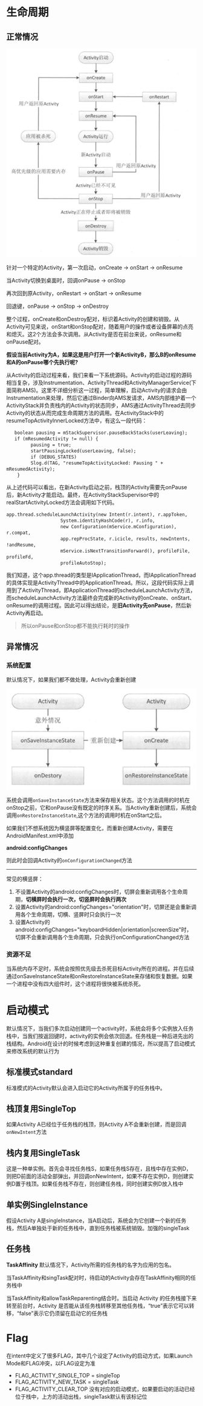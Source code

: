 # 生命周期

## 正常情况

![](image/20180224160657312.png)

针对一个特定的Activity，第一次启动，onCreate -> onStart -> onResume

当Activity切换到桌面时，回调onPause -> onStop

再次回到原Activity，onRestart -> onStart -> onResume

回退键，onPause -> onStop -> onDestroy



整个过程，onCreate和onDestroy配对，标识着Activity的创建和销毁。从Activity可见来说，onStart和onStop配对，随着用户的操作或者设备屏幕的点亮和熄灭。这2个方法会多次调用。从Activity是否在前台来说，onResume和onPause配对。



**假设当前Activity为A，如果这是用户打开一个新ActivityB，那么B的onResume和A的onPause哪个先执行呢?**

从Activity的启动过程来看，我们来看一下系统源码。Activity的启动过程的源码相当复杂，涉及Instrumentation、ActivityThread和ActivityManagerService(下面简称AMS)。这里不详细分析这一过程，简单理解，启动Activity的请求会由Instrumentation来处理，然后它通过Binder向AMS发请求，AMS内部维护着一个ActivityStack并负责栈内的Activity的状态同步，AMS通过ActivityThread去同步Activity的状态从而完成生命周期方法的调用。在ActivityStack中的resumeTopActivityInnerLocked方法中，有这么一段代码：

```
   boolean pausing = mStackSupervisor.pauseBackStacks(userLeaving);  
   if (mResumedActivity != null) {
         pausing = true;
         startPausingLocked(userLeaving, false);
         if (DEBUG_STATES) 
         Slog.d(TAG, "resumeTopActivityLocked: Pausing " + mResumedActivity);
    }
```

从上述代码可以看出，在新Activity启动之前，栈顶的Activity需要先onPause后，新Activity才能启动。最终，在ActivityStackSupervisor中的realStartActivityLocked方法会调用如下代码。

```
app.thread.scheduleLaunchActivity(new Intent(r.intent), r.appToken,
                    System.identityHashCode(r), r.info,
                    new Configuration(mService.mConfiguration), r.compat,
                    app.repProcState, r.icicle, results, newIntents, !andResume,
                    mService.isNextTransitionForward(), profileFile, profileFd,
                    profileAutoStop);
```

我们知道，这个app.thread的类型是IApplicationThread，而IApplicationThread的具体实现是ActivityThread中的ApplicationThread。所以，这段代码实际上调用到了ActivityThread，即ApplicationThread的scheduleLaunchActivity方法，而scheduleLaunchActivity方法最终会完成新的Activity的onCreate、onStart、onResume的调用过程。因此可以得出结论，是**旧Activity先onPause**，然后新Activity再启动。

> 所以onPause和onStop都不能执行耗时的操作

## 异常情况

### 系统配置

默认情况下，如果我们都不做处理，Activity会重新创建

![](image/20180226103508153.png)



系统会调用`onSaveInstanceState`方法来保存相关状态。这个方法调用的时机在onStop之前，它和onPause没有既定的时序关系。当Activity重新创建后，系统会调用`onRestoreInstanceState`,这个方法的调用时机在onStart之后。

如果我们不想系统因为横竖屏等配置变化，而重新创建Activity，需要在AndroidManifest.xml中添加

**android:configChanges**

则此时会回调Activity的`onConfigurationChanged`方法

------

常见的横竖屏：

1. 不设置Activity的android:configChanges时，切屏会重新调用各个生命周期，**切横屏时会执行一次，切竖屏时会执行两次**
2. 设置Activity的android:configChanges="orientation"时，切屏还是会重新调用各个生命周期，切横、竖屏时只会执行一次
3. 设置Activity的android:configChanges="keyboardHidden|orientation|screenSize"时，切屏不会重新调用各个生命周期，只会执行onConfigurationChanged方法



### 资源不足

当系统内存不足时，系统会按照优先级去杀死目标Activity所在的进程。并在后续通过onSaveInstanceState和onRestoreInstanceState来存储和恢复数据。如果一个进程中没有四大组件时，这个进程将很快被系统杀死。



# 启动模式

默认情况下，当我们多次启动创建同一个activity时，系统会将多个实例放入任务栈中，当我们按返回键时，activity的实例会依次回退。任务栈是一种后进先出的栈结构。Android在设计的时候考虑到这种重复创建的情况，所以提高了启动模式来修改系统的默认行为

## 标准模式standard

标准模式的Activity默认会进入启动它的Activity所属于的任务栈中。

## 栈顶复用SingleTop

如果Activity A已经位于任务栈的栈顶，则Activity A不会重新创建，而是回调`onNewIntent`方法

## 栈内复用SingleTask

这是一种单实例。首先会寻找任务栈S，如果任务栈S存在，且栈中存在实例D，则把D前面的活动全部弹出，并回调onNewIntent，如果不存在实例D，则创建实例D置于栈顶。如果任务栈不存在，则创建任务栈，同时创建实例D放入栈中

## 单实例SingleInstance

假设Activity A是singleInstance，当A启动后，系统会为它创建一个新的任务栈，然后A单独处于新的任务栈中，直到任务栈被系统销毁。加强的singleTask



## 任务栈

**TaskAffinity** 默认情况下，Activity所需的任务栈的名字为应用的包名。

当TaskAffinity和singTask配对时，待启动的Activity会存在TaskAffinity相同的任务栈中

当TaskAffinity和allowTaskReparenting结合时。当启动 Activity 的任务栈接下来转至前台时，Activity 是否能从该任务栈转移至其他任务栈，“true”表示它可以转移，“false”表示它仍须留在启动它的任务栈

# Flag

在intent中定义了很多FLAG，其中几个设定了Activity的启动方式，如果Launch Mode和FLAG冲突，以FLAG设定为准

* FLAG_ACTIVITY_SINGLE_TOP  = singleTop
* FLAG_ACTIVITY_NEW_TASK = singleTask
* FLAG_ACTIVITY_CLEAR_TOP 没有对应的启动模式，如果要启动的活动已经位于栈中，上方的活动出栈，singleTask默认有该标记位